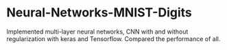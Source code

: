 # Neural-Networks-MNIST-Digits

Implemented multi-layer neural networks, CNN with and without regularization with keras and Tensorflow. Compared the performance of all.
